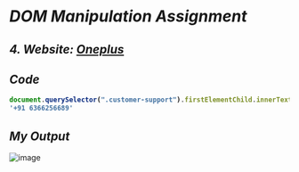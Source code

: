 # _DOM Manipulation Assignment_

## _4. Website: [Oneplus](https://www.oneplus.in/support)_

## _Code_
<b>
  
```javascript
document.querySelector(".customer-support").firstElementChild.innerText = "+91 6366256689"
'+91 6366256689'
```
</b>

## _My Output_
![image](https://user-images.githubusercontent.com/91872149/192696883-24be8cee-075d-46ad-919d-dc55260f686e.png)
